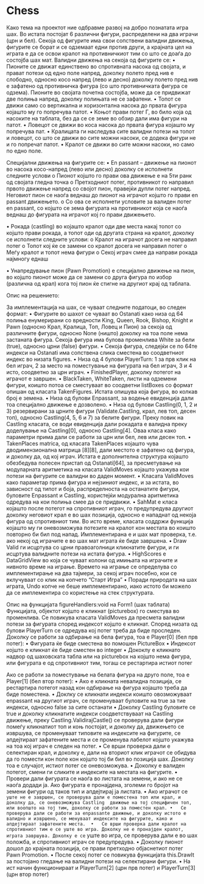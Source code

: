 Chess
=====

Како тема на проектот ние одбравме развој на добро познатата игра шах. Во истата постојат 6 различни фигури, распределени на два играчи (црн и бел). Секоја од фигурите има свои сопствени валидни движења, фигурите се борат и се одземаат едни против други, а крајната цел на играта е да се освои кралот на противничкиот тим со што се доаѓа до состојба шах мат. Валидни движења на секоја од фигурите се:
• Пионите се движат единствено во спротивната насока од својата, и прават потези од едно поле напред, доколку полето пред нив е слободно, односно косо напред (лево и десно) доколку полето пред нив е зафатено од противничка фигура (со што противничката фигура се одзема). Пионите во својата почетна состојба, може да се придвижат две полиња напред, доколку полињата не се зафатени.
•	Топот се движи само со вертикална и хоризонтална насока до првата фигура којашто му го попречува патот. 
•	Коњот прави потег Г, во било која од насоките на таблата, без да се се земе во обзир дали има фигури на патот.
•	Ловецот се движи во коса насока до првата фигура којашто му попречува пат.
•	Кралицата ги наследува сите валидни потези на топот и ловецот, со што се движи во сите можни насоки, се додека фигури не и го попречат патот.
•	Кралот се движи во сите можни насоки, но само по едно поле.

Специјални движења на фигурите се:
•	En passant – движење на пионот во насока косо-напред (лево или десно) доколку се исполнети следните услови
  o	Пионот којшто го прави ова движење е на 5ти ранк од својата гледна точка
  o	Претходниот потег, противникот го направил првото движење напред со својот пион, правејќи дупли потег напред. Неговиот пион се наоѓа веднаш до пионот на играчот којшто го прави en passant движењето. 
  o	Со ова се исполнети условите за валиден потег en passant, со којшто се зема фигурата на противникот која се наоѓа веднаш до фигурата на играчот кој гo 
прави движењето.


• Рокада (castling) во којашто кралот oди две места накај топот со којшто прави рокада, а топот оди од другата страна на кралот, доколку се исполнети следните услови:
  o	Кралот на играчот досега не направил потег
  o	Топот кој ќе се замени со кралот досега не направил потег
  o	Меѓу кралот и топот нема фигури
  o	Секој играч смее да направи рокада најмногу еднаш
  
•  Унапредување пион (Pawn Promotion) е специјално движење на пион, во којшто пионот може да се замени со друга фигура 
по избор (различна од крал) кога тој пион ќе стигне на другиот крај од таблата.

Опис на решението:

За имплементација на шах, се чуваат следните податоци, во следен формат:
• Фигурите во шахот се чуваат во Ostanati како низа од 64 полиња енумерирани со вредности King, Queen, Rook, Bishop, Knight и Pawn (односно Крал, Кралица, Топ, Ловец и Пион) за секоја од различните фигури, односно None (ништо) доколку на тоа поле нема застаната фигура. Секоја фигура има булова променлива White за бели (true), односно црни (false) фигури.
•	Секоја фигура, следејќи се по 64те индекси на Ostanati има сопствена слика сместена во соодветниот индекс во низата figures. 
•	Низа од 4 булови PlayerTurn: 1 за прв клик на бел играч, 2 за место на поместување на фигурата на бел играч, 3 и 4 исто, соодветно за црн играч.
•	FinishedPlayer, доколку потегот на играчот е завршен.
•	BlackTaken, WhiteTaken, листи на одземени фигури, коишто потоа се сместуваат во соодветни listBoxes со формат опишан од класата TakenFigures. Истата опишува која фигура, во колкав број е земена.
•	Низа од булови Enpassant, за водење евиденција дали тоа специјално движење е дозволено.
•	Низа од булови Castling(0, 1, 2 и 3) резервирани за црните фигури (Validate.Castling, крал, лев топ, десен топ), односно Castling(4, 5, 6 и 7) за белите фигури. Преку повик на Castling класата, се води евиденција дали рокадата е валидна преку доделување на Castling[0], односно Castling[4]. Оваа класа како параметри прима дали се работи за црн или бел, лев или десен топ. 
•	TakenPlaces matrica, од класата TakenPlaces којашто чува дводимензионална матрица [8][8], дали местото е зафатено од фигура, и доколку да, од кој играч. Истата е дополнителна структура којашто обезбедува полесен пристап од Ostanati[64], за пресметување на модуларната аритметика на класата ValidMoves којашто укажува кои потези на фигурите се валидни во даден момент.
•	Класата ValidMoves како параметар прима фигура и нејзиниот индекс, и за истата, во зависност од типот и боја, распределноста на останатите фигури, буловите Enpassant и Castling, користејќи модурална аритметика одредува на кои полиња смее да се придвижи.
•	SahMat е класа којашто после потегот на спротивниот играч, го предупредува другиот доколку неговиот крал е во шах позиција, односно е нападнат од некоја фигура од спротивниот тим. Во исто време, класата соддржи функција којашто му ги оневозможува потезите на кралот кон местата во коишто повторно би бил под напад. Имплементирана е и шах мат проверка, т.е. ако некој од играчите е во шах мат играта ќе биде завршена.
•	Draw Valid ги исцртува со црни правоаголници кликнатите фигури, и ги исцртува валидните потези на истата фигура.
•	HighScores е DataGridView во која се чуваат колони од имињата на играчите и нивното време на играње. Времето на играње се определува со имплементирање на два тајмери, за секој играч посебно, кои се вклучуваат со клик на копчето “Старт Игра”
•	Поради природата на шах играта, Undo копче не беше имплементирано, иако истото би можело да се имплементира со користење на стек структурата.

Опис на функцијата  figureHandlers:void на Form1 (шах таблата)
	Функцијата, објектот којшто е кликнат (picturebox) го сместува во променлива. Се повикува класата ValidMoves да пресмета валидни потези за фигурата според индексот којшто е кликнат. Според низата од булови PlayerTurn се одредува кој потег треба да биде проследен. Доколку се работи за одбирање на бела фигура, тоа е Player[0] (бел прв потег):
•	Фигурата ќе биде сместена во помошен PictureBox
•	Индексот којшто е кликнат ќе биде сместен во integer
•	Дококлу е кликнато надвор од шаховската табла или на picturebox на којшто нема фигура, или фигурата е од спротивниот тим, тогаш се рестартира истиот потег

Ако се работи за поместување на белата фигура на друго поле, тоа е Player[1] (бел втор потег): 
•	Ако е кликната невалидна позиција, се рестартира потегот назад кон одбирање на фигура којашто треба да биде поместена.
•	Доклку се кликнати индекси коишто овозможуваат enpassant на другиот играч, се променуваат буловите на true за тие индекси, односно false за сите останати
•	Доколку Castling буловите се true и доколку кликнатите индекси соодветствуваат на Castling движење, преку Castling.ValidirajCastle() се проверува дали фигури помеѓу кликнатиот топ и коњ постојат, и доколку да, движењето се извршува, се променуваат типовите на индексите на фигурите, се апдејтираат зафатените места и се променува лабелот којшто укажува на тоа кој играч е следен на потег. 
•	Се врши проверка дали е селектиран крал, и доколку е, дали на вториот клик играчот се обидува да го помести кон поле кон којшто тој би бил во позиција шах. Доколку тоа е случајот, истиот потег се оневозможува.
•	Доколку е валиден потегот, смени ги сликите и индексите на местата на фигурите.
•	Провери дали фигурата се наоѓа во листата на земени, и ако не се наоѓа додади ја. Ако фигурата е пронајдена, зголеми го бројот на земени фигури од таков тип и апдејтирај ја листата.
•	Ако играчот се` уште не е завршен, се проверува дали е поместена топ или крал, и доколку да, се оневозможува Castling  движење на тој специфичен топ, или воопшто на тој тим, доколку се работи за поместен крал.
•	Се проверува дали се работи за enpassante движење, и доколку истото е валидно и извршено, се менуваат индексите на фигурите, како и апдејтираат зафатените места. 
•	Се врши проверка дали кралот на спротивниот тим е се уште во игра. Доколку не е пронајден кралот, играта завршува. Доколку е се` уште во игра, се проверува дали е во шах положба, и спротивниот играч се предупредува.
•	Доколку пионот дошол до крајната позиција, се прави претходно објаснетиот потег Pawn Promotion. 
•	После секој потег се повикува функцијата this.DrawIt за постојано гледање на валидни потези на селектирани фигури.
•	На ист начин функционираат и PlayerTurn[2] (црн прв потег) и PlayerTurn[3] (црн втор потег) 
